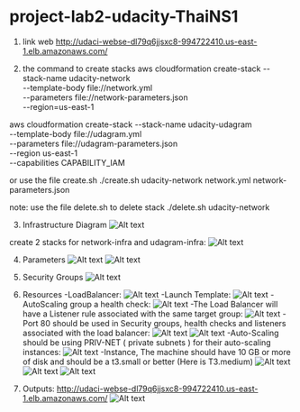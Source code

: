# project-lab2-udacity-ThaiNS1

1. link web
http://udaci-webse-dl79q6jjsxc8-994722410.us-east-1.elb.amazonaws.com/

2. the command to create stacks
aws cloudformation create-stack --stack-name udacity-network \
    --template-body file://network.yml   \
    --parameters file://network-parameters.json  \
    --region=us-east-1

aws cloudformation create-stack --stack-name udacity-udagram \
    --template-body file://udagram.yml   \
    --parameters file://udagram-parameters.json  \
    --region us-east-1 \
    --capabilities CAPABILITY_IAM

or use the file create.sh
./create.sh udacity-network network.yml network-parameters.json

note: use the file delete.sh to delete stack
./delete.sh udacity-network

3. Infrastructure Diagram
![Alt text](image-2.png)

create 2 stacks for network-infra and udagram-infra:
![Alt text](image-15.png)

4. Parameters
![Alt text](image.png)
![Alt text](image-1.png)

5. Security Groups
![Alt text](image-3.png)

6. Resources
-LoadBalancer:
![Alt text](image-4.png)
-Launch Template:
![Alt text](image-5.png)
-AutoScaling group a health check:
![Alt text](image-6.png)
-The Load Balancer will have a Listener rule associated with the same target group:
![Alt text](image-7.png)
-Port 80 should be used in Security groups, health checks and listeners associated with the load balancer:
![Alt text](image-8.png)
![Alt text](image-9.png)
-Auto-Scaling should be using PRIV-NET ( private subnets ) for their auto-scaling instances:
![Alt text](image-10.png)
-Instance, The machine should have 10 GB or more of disk and should be a t3.small or better (Here is T3.medium)
![Alt text](image-11.png)
![Alt text](image-12.png)
![Alt text](image-13.png)

7. Outputs:
http://udaci-webse-dl79q6jjsxc8-994722410.us-east-1.elb.amazonaws.com/
![Alt text](image-14.png)